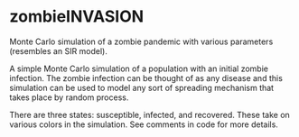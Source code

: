 # zombieINVASION
Monte Carlo simulation of a zombie pandemic with various parameters (resembles an SIR model).

A simple Monte Carlo simulation of a population with an initial zombie infection. 
The zombie infection can be thought of as any disease and this simulation can be used
to model any sort of spreading mechanism that takes place by random process. 

There are three states: susceptible, infected, and recovered. These take on various 
colors in the simulation. See comments in code for more details.
